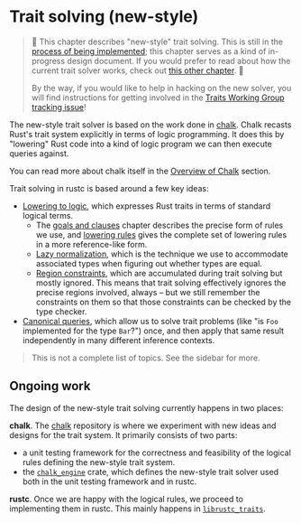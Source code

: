 # Trait solving (new-style)

> 🚧 This chapter describes "new-style" trait solving. This is still in the
> [process of being implemented][wg]; this chapter serves as a kind of
> in-progress design document. If you would prefer to read about how the
> current trait solver works, check out
> [this other chapter](./resolution.html). 🚧
>
> By the way, if you would like to help in hacking on the new solver, you will
> find instructions for getting involved in the
> [Traits Working Group tracking issue][wg]!

[wg]: https://github.com/rust-lang/rust/issues/48416

The new-style trait solver is based on the work done in [chalk][chalk]. Chalk
recasts Rust's trait system explicitly in terms of logic programming. It does
this by "lowering" Rust code into a kind of logic program we can then execute
queries against.

You can read more about chalk itself in the
[Overview of Chalk](./chalk-overview.md) section.

Trait solving in rustc is based around a few key ideas:

- [Lowering to logic](./lowering-to-logic.html), which expresses
  Rust traits in terms of standard logical terms.
  - The [goals and clauses](./goals-and-clauses.html) chapter
    describes the precise form of rules we use, and
    [lowering rules](./lowering-rules.html) gives the complete set of
    lowering rules in a more reference-like form.
  - [Lazy normalization](./associated-types.html), which is the
    technique we use to accommodate associated types when figuring out
    whether types are equal.
  - [Region constraints](./regions.html), which are accumulated
    during trait solving but mostly ignored. This means that trait
    solving effectively ignores the precise regions involved, always –
    but we still remember the constraints on them so that those
    constraints can be checked by the type checker.
- [Canonical queries](./canonical-queries.html), which allow us
  to solve trait problems (like "is `Foo` implemented for the type
  `Bar`?") once, and then apply that same result independently in many
  different inference contexts.
  
> This is not a complete list of topics. See the sidebar for more.

## Ongoing work
The design of the new-style trait solving currently happens in two places:

**chalk**. The [chalk][chalk] repository is where we experiment with new ideas
and designs for the trait system. It primarily consists of two parts:
* a unit testing framework
  for the correctness and feasibility of the logical rules defining the
  new-style trait system.
* the [`chalk_engine`][chalk_engine] crate, which
  defines the new-style trait solver used both in the unit testing framework
  and in rustc.

**rustc**. Once we are happy with the logical rules, we proceed to
implementing them in rustc. This mainly happens in
[`librustc_traits`][librustc_traits].

[chalk]: https://github.com/rust-lang-nursery/chalk
[chalk_engine]: https://github.com/rust-lang-nursery/chalk/tree/master/chalk-engine
[librustc_traits]: https://github.com/rust-lang/rust/tree/master/src/librustc_traits
